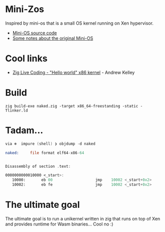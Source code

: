 # Mini-Zos

Inspired by mini-os that is a small OS kernel running on Xen hypervisor.

- [Mini-OS source code](http://xenbits.xen.org/gitweb/?p=mini-os.git;a=summary)
- [Some notes about the original Mini-OS](https://wiki.xenproject.org/wiki/Mini-OS-DevNotes)

# Cool links

- [Zig Live Coding - "Hello world" x86 kernel](https://vimeo.com/483928663) - Andrew Kelley

# Build

`zig build-exe naked.zig -target x86_64-freestanding -static -Tlinker.ld`

# Tadam...

```asm
via ❄️  impure (shell) ❯ objdump -d naked

naked:     file format elf64-x86-64


Disassembly of section .text:

0000000000010000 <_start>:
   10000:       eb 00                   jmp    10002 <_start+0x2>
   10002:       eb fe                   jmp    10002 <_start+0x2>
```

# The ultimate goal

The ultimate goal is to run a unikernel written in zig that runs on top of Xen and provides runtime for Wasm binaries...
Cool no :)
